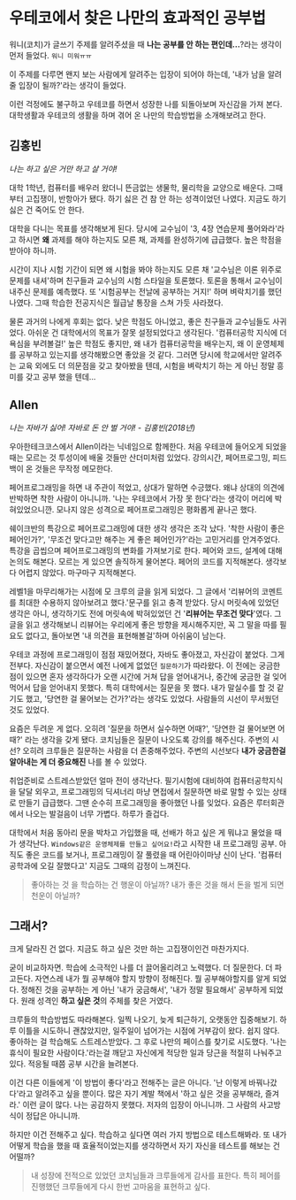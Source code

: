 # 우테코에서 찾은 나만의 효과적인 공부법

워니(코치)가 글쓰기 주제를 알려주셨을 때 **나는 공부를 안 하는 편인데...**?라는 생각이  먼저 들었다.  `워니 미워ㅠㅠ`

이 주제를 다루면 왠지 보는 사람에게 알려주는 입장이 되어야 하는데, '내가 남을 알려줄 입장이 될까?'라는 생각이 들었다.

이런 걱정에도 불구하고 우테코를 하면서 성장한 나를 되돌아보며 자신감을 가져 본다. 대학생활과 우테코의 생활을 하며 겪어 온 나만의 학습방법을 소개해보려고 한다.  



## 김홍빈

*나는 하고 싶은 거만 하고 살 거야!*

대학 1학년, 컴퓨터를 배우러 왔더니 뜬금없는 생물학, 물리학을 교양으로 배운다.  그때부터 고집쟁이, 반항아가 됐다. 하기 싫은 건 참 안 하는 성격이었던 나였다. 지금도 하기 싫은 건 죽어도 안 한다. 

대학을 다니는 목표를 생각해보게 된다. 당시에 교수님이 '3, 4장 연습문제 풀어와라'라고 하시면 **왜** 과제를 해야 하는지도 모른 채, 과제를 완성하기에 급급했다. 높은 학점을 받아야 하니까. 

시간이 지나 시험 기간이 되면 왜 시험을 봐야 하는지도 모른 채 '교수님은 이론 위주로 문제를 내셔'하며 친구들과 교수님의 시험 스타일을 토론했다. 토론을 통해서 교수님이 내주신 문제를 예측했다. 또 '시험공부는 전날에 공부하는 거지!' 하며 벼락치기를 했던 나였다. 그때 학습한 전공지식은 월급날 통장을 스쳐 가듯 사라졌다.

물론 과거의 나에게 후회는 없다. 낮은 학점도 아니었고, 좋은 친구들과 교수님들도 사귀었다. 아쉬운 건 대학에서의 목표가 잘못 설정되었다고 생각된다. '컴퓨터공학 지식에 더 욕심을 부려볼걸!' 높은 학점도 좋지만, 왜 내가 컴퓨터공학을 배우는지, 왜 이 운영체제를 공부하고 있는지를 생각해봤으면 좋았을 것 같다. 그러면 당시에 학교에서만 알려주는 교육 외에도 더 의문점을 갖고 찾아봤을 텐데, 시험을 벼락치기 하는 게 아닌 정말 흥미를 갖고 공부 했을 텐데...



## Allen

*나는 자바가 싫어! 자바로 돈 안 벌 거야! - 김홍빈(2018년)*

우아한테크코스에서 Allen이라는 닉네임으로 함께한다. 처음 우테코에 들어오게 되었을 때는 모르는 것 투성이에 배울 것들만 산더미처럼 있었다. 강의시간, 페어프로그밍, 피드백이 온 것들은 무작정 메모한다.

페어프로그래밍을 하면 내 주관이 적었고, 상대가 말하면 수긍했다. 왜냐 상대의 의견에 반박하면 착한 사람이 아니니까. '나는 우테코에서 가장 못 한다'라는 생각이 머리에 박혀있었으니깐. 모나지 않은 성격으로 페어프로그래밍은 평화롭게 끝나곤 했다.

쉐이크반의 특강으로 페어프로그래밍에 대한 생각 생각은 조각 났다. '착한 사람이 좋은 페어인가?', '무조건 맞다고만 해주는 게 좋은 페어인가?'라는 고민거리를 안겨주었다. 특강을 곱씹으며 페어프로그래밍의 변화를 가져보기로 한다. 페어와 코드, 설계에 대해 논의도 해본다. 모르는 게 있으면 솔직하게 물어본다. 페어의 코드를 지적해본다. 생각보다 어렵지 않았다. 마구마구 지적해본다.

레벨1을 마무리해가는 시점에 모 크루의 글을 읽게 되었다. 그 글에서 '리뷰어의 코멘트를 최대한 수용하지 않아보려고 했다.'문구를 읽고 충격 받았다. 당시 머릿속에 있었던 생각은 아니, 생각하기도 전에 머릿속에 박혀있었던 건 '**리뷰어는 무조건 맞다**'였다. 그 글을 읽고 생각해보니 리뷰어는 우리에게 좋은 방향을 제시해주지만, 꼭 그 말을 따를 필요도 없다고, 돌아보면 '내 의견을 표현해볼걸'하며 아쉬움이 남는다. 

우테코 과정에 프로그래밍이 점점 재밌어졌다, 자바도 좋아졌고, 자신감이 붙었다.  그게 전부다. 자신감이 붙으면서 예전 나에게 없었던 `질문하기`가 따라왔다. 이 전에는 궁금한 점이 있으면 혼자 생각하다가 오랜 시간에 거쳐 답을 얻어내거나, 중간에 궁금한 걸 잊어먹어서 답을 얻어내지 못했다. 특히 대학에서는 질문을 못 했다. 내가 말실수를 할 것 같기도 했고, '당연한 걸 물어보는 건가?'라는 생각도 있었다. 사람들의 시선이 무서웠던 것도 있었다.

요즘은 두려운 게 없다. 오히려 '질문을 하면서 실수하면 어때?', '당연한 걸 물어보면 어때?' 라는 생각을 갖게 됐다. 코치님들은 질문이 나오도록 강의를 해주신다. 주변의 시선? 오히려 크루들은 질문하는 사람을 더 존중해주었다. 주변의 시선보다 **내가 궁금한걸 알아내는 게 더 중요해진** 나를 볼 수 있었다.

취업준비로 스트레스받았던 얼마 전이 생각난다. 필기시험에 대비하여 컴퓨터공학지식을 달달 외우고, 프로그래밍의 딕셔너리 마냥 면접에서 질문하면 바로 말할 수 있는 상태로 만들기 급급했다.  그땐  순수히 프로그래밍을 좋아했던 나를 잊었다. 요즘은 루터회관에서 나오는 발걸음이 너무 가볍다. 하루가 즐겁다.


대학에서 처음 동아리 문을 박차고 가입했을 때, 선배가 하고 싶은 게 뭐냐고 물었을 때가 생각난다. `Windows같은 운영체제를 만들고 싶어요!`라고 시작한 내 프로그래밍 공부. 아직도 좋은 코드를 보거나, 프로그래밍이 잘 풀렸을 때 어린아이마냥 신이 난다. '컴퓨터공학과에 오길 잘했다고' 지금도 그때의 감정이 느껴진다. 

> 좋아하는 것 을 학습하는 건 행운이 아닐까?
> 내가 좋은 것을 해서 돈을 벌게 되면 천운이 아닐까?



## 그래서? 

크게 달라진 건 없다. 지금도 하고 싶은 것만 하는 고집쟁이인건 마찬가지다.

굳이 비교하자면. 학습에 소극적인 나를 더 끌어올리려고 노력했다. 더 질문한다. 더 파고든다. 자연스레 내가 뭘 공부해야 할지 방향이 정해진다. 뭘 공부해야할지를 알게 되었다. 정해진 것을 공부하는 게 아닌 '내가 궁금해서', '내가 정말 필요해서' 공부하게 되었다. 원래 성격인 **하고 싶은 것**의 주체를 찾은 거였다.

크루들의 학습방법도 따라해본다. 일찍 나오기, 늦게 퇴근하기, 오랫동안 집중해보기. 하루 이틀을 시도하니 괜찮았지만, 일주일이 넘어가는 시점에 거부감이 왔다. 쉽지 않다. 좋아하는 걸 학습해도 스트레스받았다.  그 후로 나만의 페이스를 찾기로 시도했다. '나는 휴식이 필요한 사람이다.'라는걸 깨닫고 자신에게 적당한 일과 당근을 적절히 나눠주고 있다. 적응될 때쯤 공부 시간을 늘려본다.

이건  다른 이들에게 '이 방법이 좋다'라고 전해주는 글은 아니다. '난 이렇게 바꿔나갔다'라고 알려주고 싶을 뿐이다. 많은 자기 계발 책에서 '하고 싶은 것을 공부해라, 즐겨라.' 이런 글이 많다. 나는 공감하지 못했다. 저자의 입장이 아니니까. 그 사람의 사고방식이 정답은 아니니까.

하지만 이건 전해주고 싶다. 학습하고 싶다면 여러 가지 방법으로 테스트해봐라. 또 내가 어떻게 학습을 했을 때 효율적이었는지를 생각하면서 자기 자신을 테스트를 해보는 건 어떨까?



> 내 성장에 전적으로 있었던 코치님들과 크루들에게 감사를 표한다. 특히 페어를 진행했던 크루들에게 다시 한번 고마움을 표현하고 싶다.
